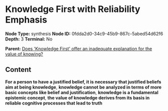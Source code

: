 # Knowledge First with Reliability Emphasis

**Node Type:** synthesis
**Node ID:** 0fdda2d0-34c9-45b9-867c-5abed54d62f6
**Depth:** 3
**Terminal:** No

**Parent:** [Does 'Knowledge First' offer an inadequate explanation for the value of knowing?](does-knowledge-first-offer-an-inadequate-explanation-for-the-value-of-knowing.md)

## Content

**For a person to have a justified belief, it is necessary that justified beliefs aim at being knowledge**, **knowledge cannot be analyzed in terms of more basic concepts like belief and justification**, **knowledge is a fundamental epistemic concept**, **the value of knowledge derives from its basis in reliable cognitive processes that lead to truth**
